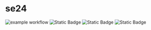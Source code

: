 # se24
![example workflow](https://github.com/se24ncsu/se24/actions/workflows/python-tests.yml/badge.svg?event=push)
![Static Badge](https://img.shields.io/badge/language-python-blue)
![Static Badge](https://img.shields.io/badge/license-MIT-purple)
![Static Badge](https://img.shields.io/badge/platform-linux-orange)